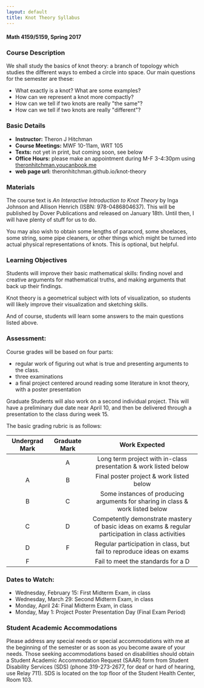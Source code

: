 ```yaml
---
layout: default
title: Knot Theory Syllabus
---
```


#### Math 4159/5159, Spring 2017


### Course Description

We shall study the basics of knot theory: a branch of topology which studies the
different ways to embed a circle into space. Our main questions for the semester
are these:

  - What exactly is a knot? What are some examples?
  - How can we represent a knot more compactly?
  - How can we tell if two knots are really "the same"?
  - How can we tell if two knots are really "different"?

### Basic Details

- **Instructor:** Theron J Hitchman
- **Course Meetings:** MWF 10-11am, WRT 105
- **Texts:** not yet in print, but coming soon, see below
- **Office Hours:** please make an appointment during M-F 3-4:30pm using
[theronhitchman.youcanbook.me](http://theronhitchman.youcanbook.me)
- **web page url:** theronhitchman.github.io/knot-theory

### Materials

The course text is _An Interactive Introduction to Knot Theory_ by Inga Johnson and
Allison Henrich (ISBN: 978-0486804637). This will be published by Dover Publications
and released on January 18th. Until then, I will have plenty of stuff for us to do.

You may also wish to obtain some lengths of paracord, some shoelaces, some string,
some pipe cleaners, or other things which might be turned into actual physical
representations of knots. This is optional, but helpful.

### Learning Objectives

Students will improve their basic mathematical skills: finding novel and creative
arguments for mathematical truths, and making arguments that back up their findings.

Knot theory is a geometrical subject with lots of visualization, so students will
likely improve their visualization and sketching skills.

And of course, students will learn some answers to the main questions listed above.


### Assessment:

Course grades will be based on four parts:

  - regular work of figuring out what is true and presenting arguments to the class.
  - three examinations
  - a final project centered around reading some literature in knot theory, with a poster presentation

Graduate Students will also work on a second individual project. This will have a
preliminary due date near April 10, and then be delivered through a presentation to
the class during week 15.

The basic grading rubric is as follows:

| Undergrad Mark | Graduate Mark | Work Expected |
|:--------------:|:-------------:|:-----------------------------------------------------------------------------------------------------:|
|  | A | Long term project with  in-class presentation & work listed below |
| A | B | Final poster project & work listed below |
| B | C | Some instances of producing arguments for sharing in class & work listed below |
| C | D | Competently demonstrate mastery  of basic ideas on exams  & regular participation in class activities |
| D | F | Regular participation in class, but fail to reproduce ideas on exams |
| F |  | Fail to meet the standards for a D |

### Dates to Watch:

- Wednesday, February 15: First Midterm Exam, in class
- Wednesday, March 29: Second Midterm Exam, in class
- Monday, April 24: Final Midterm Exam, in class
- Monday, May 1: Project Poster Presentation Day (Final Exam Period)



### Student Academic Accommodations

Please address any special needs or special accommodations with me at the beginning of the semester or as soon as you become aware of your needs. Those seeking accommodations based on disabilities should obtain a Student Academic Accommodation Request (SAAR) form from Student Disability Services (SDS) (phone 319-273-2677, for deaf or hard of hearing, use Relay 711). SDS is located on the top floor of the Student Health Center, Room 103.
